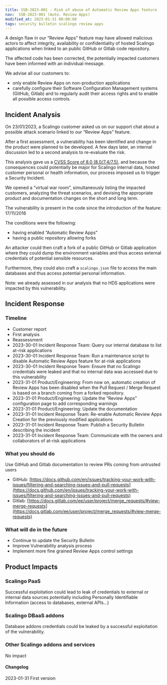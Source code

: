 ```yaml
---
title: SSB-2023-001 - Risk of abuse of Automatic Review Apps feature
nav:  SSB-2023-001 (Auto. Review Apps)
modified_at: 2023-01-31 00:00:00
tags: security bulletin scalingo review apps
---
```


A design flaw in our “Review Apps” feature may have allowed malicious actors to affect integrity, availability or confidentiality of hosted Scalingo applications when linked to an public GitHub or Gitlab code repository.

The affected code has been corrected, the potentially impacted customers have been informed with an individual message.

We advise all our customers to:

- only enable Review Apps on non-production applications
- carefully configure their Software Configuration Management systems (GitHub, Gitlab) and to regularly audit their access rights and to enable all possible access controls.

## Incident Analysis

On 23/01/2023, a Scalingo customer asked us on our support chat about a possible attack scenario linked to our “Review Apps” feature.

After a first assessment, a vulnerability has been identified and change in the product were planned to be developed. A few days later, an internal discussion led to a second analysis to re-evaluate the risk.

This analysis gave us a [CVSS Score of 8.0 (8.0/7.4/7.5)](https://nvd.nist.gov/vuln-metrics/cvss/v3-calculator?vector=AV:N/AC:H/PR:L/UI:R/S:C/C:H/I:H/A:H/E:F/RL:O/RC:C/CR:H/IR:H/AR:H/MAV:N/MAC:H/MPR:L/MUI:R/MS:C/MC:H/MI:H/MA:H&version=3.1), and because the consequences could potentially be major for Scalingo internal data, hosted customer personal or health information, our process imposed us to trigger a Security Incident.

We opened a “virtual war room”, simultaneously listing the impacted customers, analyzing the threat scenarios, and devising the appropriate product and documentation changes on the short and long term.

The vulnerability is present in the code since the introduction of the feature: 17/11/2016

The conditions were the following:

- having enabled “Automatic Review Apps”
- having a public repository allowing forks

An attacker could then craft a fork of a public GitHub or Gitlab application where they could dump the environment variables and thus access external credentials of potential sensible resources.

Furthermore, they could also craft a `scalingo.json` file to access the main databases and thus access potential personal information.

Note: we already assessed in our analysis that no HDS applications were impacted by this vulnerability.

## Incident Response

### Timeline

- Customer report
- First analysis
- Reassessment
- 2023-30-01 Incident Response Team: Query our internal database to list at-risk applications
- 2023-30-01 Incident Response Team: Run a maintenance script to disable Automatic Review Apps feature for at-risk applications
- 2023-30-01 Incident Response Team: Ensure that no Scalingo credentials were leaked and that no internal data was accessed due to this vulnerability
- 2023-31-01 Product/Engineering: From now on, automatic creation of Review Apps has been disabled when the Pull Request / Merge Request is based on a branch coming from a forked repository.
- 2023-31-01 Product/Engineering: Update the “Review Apps” configuration page to add corresponding warnings
- 2023-31-01 Product/Engineering: Update the documentation
- 2023-31-01 Incident Response Team: Re-enable Automatic Review Apps Creation for the previously modified applications
- 2023-31-01 Incident Response Team: Publish a Security Bulletin describing the incident
- 2023-31-01 Incident Response Team: Communicate with the owners and collaborators of at-risk applications

### What you should do

Use GitHub and Gitlab documentation to review PRs coming from untrusted users

- GitHub: [https://docs.github.com/en/issues/tracking-your-work-with-issues/filtering-and-searching-issues-and-pull-requests](https://docs.github.com/en/issues/tracking-your-work-with-issues/filtering-and-searching-issues-and-pull-requests)
- Gitlab: [https://docs.gitlab.com/ee/user/project/merge_requests/#view-merge-requests](https://docs.gitlab.com/ee/user/project/merge_requests/#view-merge-requests)

### What will do in the future

- Continue to update the Security Bulletin
- Improve Vulnerability analysis process
- Implement more fine grained Review Apps control settings

## Product Impacts

### Scalingo PaaS

Successful exploitation could lead to leak of credentials to external or internal data sources potentially including Personally Identifiable Information (access to databases, external APIs…)

### Scalingo DBaaS addons

Database addons credentials could be leaked by a successful exploitation of the vulnerability.

### Other Scalingo addons and services

No impact

#### **Changelog**

2023-01-31 First version